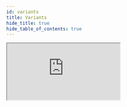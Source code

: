 ```yaml
---
id: variants
title: Variants
hide_title: true
hide_table_of_contents: true
---
```


<iframe src="https://stackblitz.com/edit/nextjs-ephjdq?embed=1&file=pages/index.tsx" className="stackblitz" />
